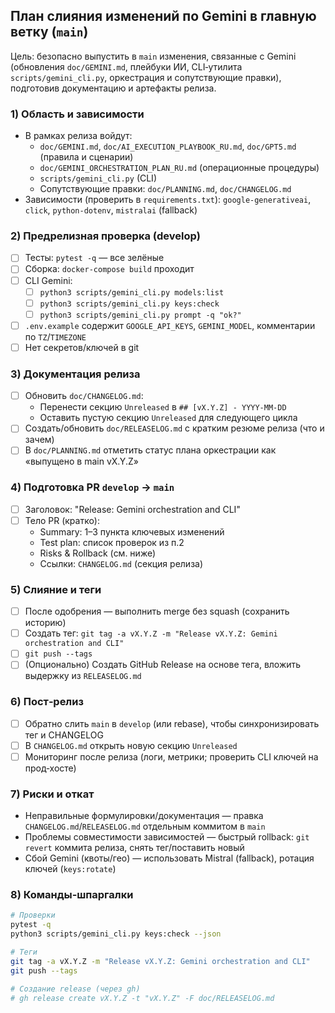 ## План слияния изменений по Gemini в главную ветку (`main`)

Цель: безопасно выпустить в `main` изменения, связанные с Gemini (обновления `doc/GEMINI.md`, плейбуки ИИ, CLI‑утилита `scripts/gemini_cli.py`, оркестрация и сопутствующие правки), подготовив документацию и артефакты релиза.

### 1) Область и зависимости
- В рамках релиза войдут:
  - `doc/GEMINI.md`, `doc/AI_EXECUTION_PLAYBOOK_RU.md`, `doc/GPT5.md` (правила и сценарии)
  - `doc/GEMINI_ORCHESTRATION_PLAN_RU.md` (операционные процедуры)
  - `scripts/gemini_cli.py` (CLI)
  - Сопутствующие правки: `doc/PLANNING.md`, `doc/CHANGELOG.md`
- Зависимости (проверить в `requirements.txt`): `google-generativeai`, `click`, `python-dotenv`, `mistralai` (fallback)

### 2) Предрелизная проверка (develop)
- [ ] Тесты: `pytest -q` — все зелёные
- [ ] Сборка: `docker-compose build` проходит
- [ ] CLI Gemini:
  - [ ] `python3 scripts/gemini_cli.py models:list`
  - [ ] `python3 scripts/gemini_cli.py keys:check`
  - [ ] `python3 scripts/gemini_cli.py prompt -q "ok?"`
- [ ] `.env.example` содержит `GOOGLE_API_KEYS`, `GEMINI_MODEL`, комментарии по `TZ`/`TIMEZONE`
- [ ] Нет секретов/ключей в git

### 3) Документация релиза
- [ ] Обновить `doc/CHANGELOG.md`:
  - Перенести секцию `Unreleased` в `## [vX.Y.Z] - YYYY-MM-DD`
  - Оставить пустую секцию `Unreleased` для следующего цикла
- [ ] Создать/обновить `doc/RELEASELOG.md` с кратким резюме релиза (что и зачем)
- [ ] В `doc/PLANNING.md` отметить статус плана оркестрации как «выпущено в main vX.Y.Z»

### 4) Подготовка PR `develop` → `main`
- [ ] Заголовок: "Release: Gemini orchestration and CLI"
- [ ] Тело PR (кратко):
  - Summary: 1–3 пункта ключевых изменений
  - Test plan: список проверок из п.2
  - Risks & Rollback (см. ниже)
  - Ссылки: `CHANGELOG.md` (секция релиза)

### 5) Слияние и теги
- [ ] После одобрения — выполнить merge без squash (сохранить историю)
- [ ] Создать тег: `git tag -a vX.Y.Z -m "Release vX.Y.Z: Gemini orchestration and CLI"`
- [ ] `git push --tags`
- [ ] (Опционально) Создать GitHub Release на основе тега, вложить выдержку из `RELEASELOG.md`

### 6) Пост‑релиз
- [ ] Обратно слить `main` в `develop` (или rebase), чтобы синхронизировать тег и CHANGELOG
- [ ] В `CHANGELOG.md` открыть новую секцию `Unreleased`
- [ ] Мониторинг после релиза (логи, метрики; проверить CLI ключей на прод‑хосте)

### 7) Риски и откат
- Неправильные формулировки/документация — правка `CHANGELOG.md`/`RELEASELOG.md` отдельным коммитом в `main`
- Проблемы совместимости зависимостей — быстрый rollback: `git revert` коммита релиза, снять тег/поставить новый
- Сбой Gemini (квоты/гео) — использовать Mistral (fallback), ротация ключей (`keys:rotate`)

### 8) Команды‑шпаргалки
```bash
# Проверки
pytest -q
python3 scripts/gemini_cli.py keys:check --json

# Теги
git tag -a vX.Y.Z -m "Release vX.Y.Z: Gemini orchestration and CLI"
git push --tags

# Создание release (через gh)
# gh release create vX.Y.Z -t "vX.Y.Z" -F doc/RELEASELOG.md
```
